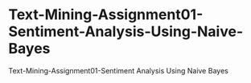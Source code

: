 # Text-Mining-Assignment01-Sentiment-Analysis-Using-Naive-Bayes
Text-Mining-Assignment01-Sentiment Analysis Using Naive Bayes
